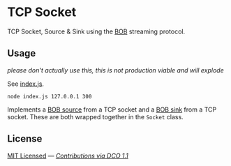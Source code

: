 # TCP Socket

TCP Socket, Source & Sink using the [BOB](https://github.com/Fishrock123/bob) streaming protocol.

## Usage

_please don't actually use this, this is not production viable and will explode_

See [index.js](index.js).

```
node index.js 127.0.0.1 300
```

Implements a [BOB source](https://github.com/Fishrock123/bob/blob/master/reference-source.js) from a TCP socket and a [BOB sink](https://github.com/Fishrock123/bob/blob/master/reference-sink.js) from a TCP socket. These are both wrapped together in the `Socket` class.

## License

[MIT Licensed](license) — _[Contributions via DCO 1.1](contributing.md#developers-certificate-of-origin)_
